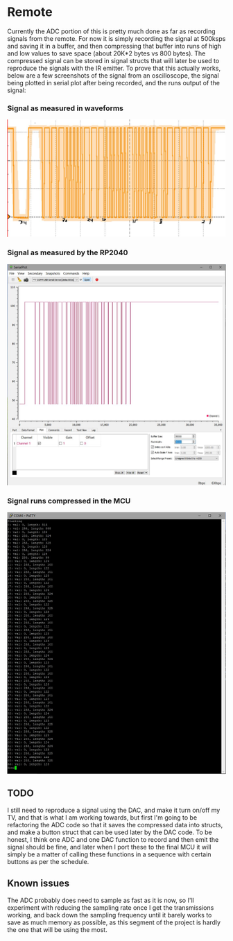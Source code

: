 # Remote
Currently the ADC portion of this is pretty much done as far as recording signals from the remote. For now it is simply recording the signal at 500ksps and saving it in a buffer, and then compressing that buffer into runs of high and low values to save space (about 20K*2 bytes vs 800 bytes). The compressed signal can be stored in signal structs that will later be used to reproduce the signals with the IR emitter. To prove that this actually works, below are a few screenshots of the signal from an oscilloscope, the signal being plotted in serial plot after being recorded, and the runs output of the signal:

### Signal as measured in waveforms
![Signal as measured in waveforms](screenshots/signal_waveforms.JPG)

### Signal as measured by the RP2040
![Signal as measured by the RP2040](screenshots/signal_sp.JPG)

### Signal runs compressed in the MCU
![Signal runs compressed in the MCU](screenshots/runs.JPG)

## TODO
I still need to reproduce a signal using the DAC, and make it turn on/off my TV, and that is what I am working towards, but first I'm going to be refactoring the ADC code so that it saves the compressed data into structs, and make a button struct that can be used later by the DAC code. To be honest, I think one ADC and one DAC function to record and then emit the signal should be fine, and later when I port these to the final MCU it will simply be a matter of calling these functions in a sequence with certain buttons as per the schedule.

## Known issues
The ADC probably does need to sample as fast as it is now, so I'll experiment with reducing the sampling rate once I get the transmissions working, and back down the sampling frequency until it barely works to save as much memory as possible, as this segment of the project is hardly the one that will be using the most.